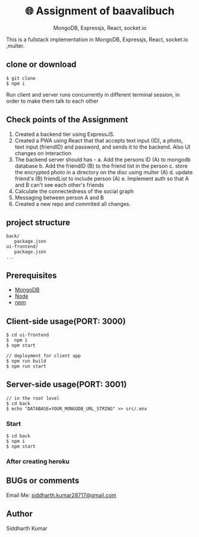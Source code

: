 <h1 align="center">
🌐 Assignment of baavalibuch
</h1>
<p align="center">
MongoDB, Expressjs, React, socket.io
</p>

This is a fullstack implementation in MongoDB, Expressjs, React, socket.io ,multer.

## clone or download
```terminal
$ git clone 
$ npm i
```
Run client and server runs concurrently in different terminal session, in order to make them talk to each other
## Check points of the Assignment
1. Created a backend tier using ExpressJS.
2. Created a PWA using React that that accepts text input (ID), a photo, text input (friendID) and password, and sends it to the backend. Also UI changes on interaction
3. The backend server should has -
a. Add the persons ID (A) to mongodb database
b. Add the friendID (B) to the friend list in the person
c. store the encrypted photo in a directory on the disc using multer (A)
d. update friend's (B) friendList to include person (A)
e. Implement auth so that A and B can't see each other's friends
4. Calculate the connectedness of the social graph
5. Messaging between person A and B
6. Created a new repo and commited all changes.


## project structure
```terminal
back/
   package.json
ui-frontend/
   package.json
...
```
## Prerequisites
- [MongoDB](https://gist.github.com/nrollr/9f523ae17ecdbb50311980503409aeb3)
- [Node](https://nodejs.org/en/download/) 
- [npm](https://nodejs.org/en/download/package-manager/)


## Client-side usage(PORT: 3000)
```terminal
$ cd ui-frontend  
$  npm i   
$ npm start      

// deployment for client app
$ npm run build 
$ npm run start 
```

## Server-side usage(PORT: 3001)

```terminal
// in the root level
$ cd back
$ echo "DATABASE=YOUR_MONGODB_URL_STRING" >> src/.env
```

### Start

```terminal
$ cd back 
$ npm i       
$ npm start
```


### After creating heroku


## BUGs or comments

Email Me: siddharth.kumar28717@gmail.com 

## Author
Siddharth Kumar


